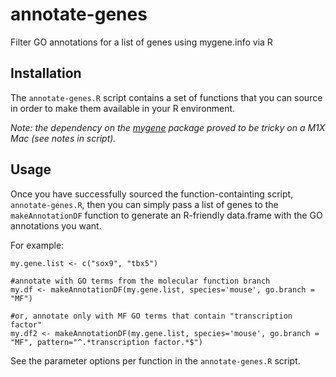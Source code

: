 # annotate-genes
Filter GO annotations for a list of genes using mygene.info via R

## Installation
The `annotate-genes.R` script contains a set of functions that you can source in order to make them available in your R environment.

_Note: the dependency on the [mygene](https://bioconductor.org/packages/release/bioc/html/mygene.html) package proved to be tricky on a M1X Mac (see notes in script)._

## Usage
Once you have successfully sourced the function-containting script, `annotate-genes.R`, then you can simply pass a list of genes to the `makeAnnotationDF` function to generate an R-friendly data.frame with the GO annotations you want.

For example:
```
my.gene.list <- c("sox9", "tbx5")

#annotate with GO terms from the molecular function branch
my.df <- makeAnnotationDF(my.gene.list, species='mouse', go.branch = "MF")

#or, annotate only with MF GO terms that contain "transcription factor"
my.df2 <- makeAnnotationDF(my.gene.list, species='mouse', go.branch = "MF", pattern="^.*transcription factor.*$")
```

See the parameter options per function in the `annotate-genes.R` script.

